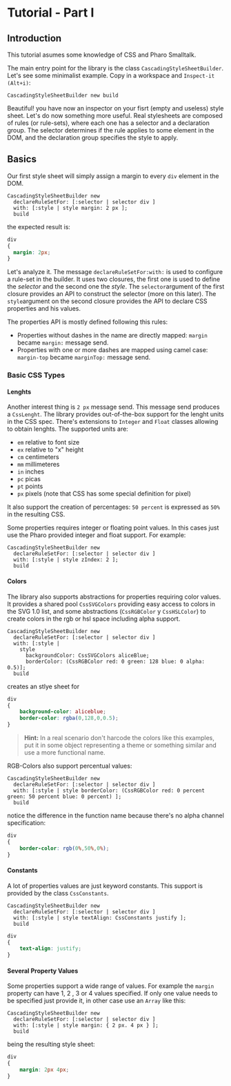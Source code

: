 Tutorial - Part I
=================

## Introduction

This tutorial asumes some knowledge of CSS and Pharo Smalltalk.

The main entry point for the library is the class `CascadingStyleSheetBuilder`. Let's see some minimalist example. Copy in a workspace and `Inspect-it (Alt+i)`:

```smalltalk
CascadingStyleSheetBuilder new build
```

Beautiful! you have now an inspector on your fisrt (empty and useless) style sheet. Let's do now something more useful. Real stylesheets are composed of rules (or rule-sets), where each one has a selector and a declaration group. The selector determines if the rule applies to some element in the DOM, and the declaration group specifies the style to apply.

## Basics

Our first style sheet will simply assign a margin to every `div` element in the DOM.

```smalltalk
CascadingStyleSheetBuilder new 
  declareRuleSetFor: [:selector | selector div ]
  with: [:style | style margin: 2 px ];
  build
```
the expected result is:
```css
div
{
  margin: 2px;
}
```
Let's analyze it. The message `declareRuleSetFor:with:` is used to configure a rule-set in the builder. It uses two closures, the first one is used to define the *selector* and the second one the *style*. The `selector`argument of the first closure provides an API to construct the selector (more on this later). The `style`argument on the second closure provides the API to declare CSS properties and his values.

The properties API is mostly defined following this rules:
- Properties without dashes in the name are directly mapped: `margin` became `margin:` message send.
- Properties with one or more dashes are mapped using camel case: `margin-top` became `marginTop:` message send.

### Basic CSS Types

#### Lenghts

Another interest thing is `2 px` message send. This message send produces a `CssLenght`. The library provides out-of-the-box support for the lenght units in the CSS spec. There's extensions to `Integer` and `Float` classes allowing to obtain lenghts. The supported units are: 
- `em` relative to font size
- `ex` relative to "x" height
- `cm` centimeters
- `mm` millimeteres
- `in` inches
- `pc` picas
- `pt` points 
- `px` pixels (note that CSS has some special definition for pixel)

It also support the creation of percentages: `50 percent` is expressed as `50%` in the resulting CSS.

Some properties requires integer or floating point values. In this cases just use the Pharo provided integer and float support. For example: 
```smalltalk
CascadingStyleSheetBuilder new 
  declareRuleSetFor: [:selector | selector div ]
  with: [:style | style zIndex: 2 ];
  build
```

#### Colors

The library also supports abstractions for properties requiring color values. It provides a shared pool `CssSVGColors` providing easy access to colors in the SVG 1.0 list, and some abstractions (`CssRGBColor` y `CssHSLColor`) to create colors in the rgb or hsl space including alpha support.

```smalltalk
CascadingStyleSheetBuilder new 
  declareRuleSetFor: [:selector | selector div ]
  with: [:style | 
    style 
      backgroundColor: CssSVGColors aliceBlue;
      borderColor: (CssRGBColor red: 0 green: 128 blue: 0 alpha: 0.5)];
  build
```

creates an stlye sheet for
```css
div
{
	background-color: aliceblue;
	border-color: rgba(0,128,0,0.5);
}
```
> **Hint:** In a real scenario don't harcode the colors like this examples, put it in some object representing a theme or something similar and use a more functional name.

RGB-Colors also support percentual values:

```smalltalk
CascadingStyleSheetBuilder new 
  declareRuleSetFor: [:selector | selector div ]
  with: [:style | style borderColor: (CssRGBColor red: 0 percent green: 50 percent blue: 0 percent) ];
  build
```
notice the difference in the function name because there's no alpha channel specification:
```css
div
{
	border-color: rgb(0%,50%,0%);
}
```

#### Constants

A lot of properties values are just keyword constants. This support is provided by the class `CssConstants`.

```smalltalk
CascadingStyleSheetBuilder new 
  declareRuleSetFor: [:selector | selector div ]
  with: [:style | style textAlign: CssConstants justify ];
  build
```
```css
div
{
	text-align: justify;
}
```

#### Several Property Values

Some properties support a wide range of values. For example the `margin` property can have 1, 2 , 3 or 4 values specified. If only one value needs to be specified just provide it, in other case use an `Array` like this:

```smalltalk
CascadingStyleSheetBuilder new 
  declareRuleSetFor: [:selector | selector div ]
  with: [:style | style margin: { 2 px. 4 px } ];
  build
```
being the resulting style sheet:
```css
div
{
	margin: 2px 4px;
}
```
